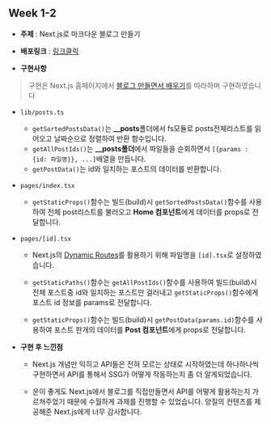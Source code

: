 ## Week 1-2

- **주제** : Next.js로 마크다운 블로그 만들기

- **배포링크** : [링크클릭](https://wanted-preonboarding-challenge-fe-october.vercel.app/)

- **구현사항**

> 구현은 Next.js 홈페이지에서 [블로그 만들면서 배우기](https://nextjs.org/learn/basics/create-nextjs-app)를 따라하며 구현하였습니다

- `lib/posts.ts`

  - `getSortedPostsData()`는 **\_\_posts**폴더에서 fs모듈로 posts전체리스트를 읽어오고 날짜순으로 정렬하여 반환 함수입니다.
  - `getAllPostIds()`는 **\_\_posts폴더**에서 파일들을 순회하면서 `[{params : {id: 파일명}}, ...]`배열을 만듭니다.
  - `getPostData()`는 id와 일치하는 포스트의 데이터를 반환합니다.

- `pages/index.tsx`

  - `getStaticProps()`함수는 빌드(build)시 `getSortedPostsData()`함수를 사용하여 전체 post리스트를 불러오고 **Home 컴포넌트**에게 데이터를 props로 전달합니다.

- `pages/[id].tsx`

  - Next.js의 [Dynamic Routes](https://nextjs.org/docs/routing/dynamic-routes)를 활용하기 위해 파일명을 `[id].tsx`로 설정하였습니다.

  - `getStaticPaths()`함수는 `getAllPostIds()`함수를 사용하여 빌드(build)시 전체 포스트중 id와 일치하는 포스트만 걸러내고 `getStaticProps()`함수에게 포스트 id 정보를 params로 전달합니다.
  - `getStaticProps()`함수는 빌드(build)시 `getPostData(params.id)`함수를 사용하여 포스트 한개의 데이터를 **Post 컴포넌트**에게 props로 전달합니다.

- **구현 후 느낀점**

  - Next.js 개념만 익히고 API들은 전혀 모르는 상태로 시작하였는데 하나하나씩 구현하면서 API를 통해서 SSG가 어떻게 작동하는지 좀 더 알게되었습니다.

  - 운이 좋게도 Next.js에서 블로그를 직접만들면서 API를 어떻게 활용하는지 가르쳐주었기 때문에 수월하게 과제를 진행할 수 있었습니다. 양질의 컨텐츠를 제공해준 Next.js에게 너무 감사합니다.
